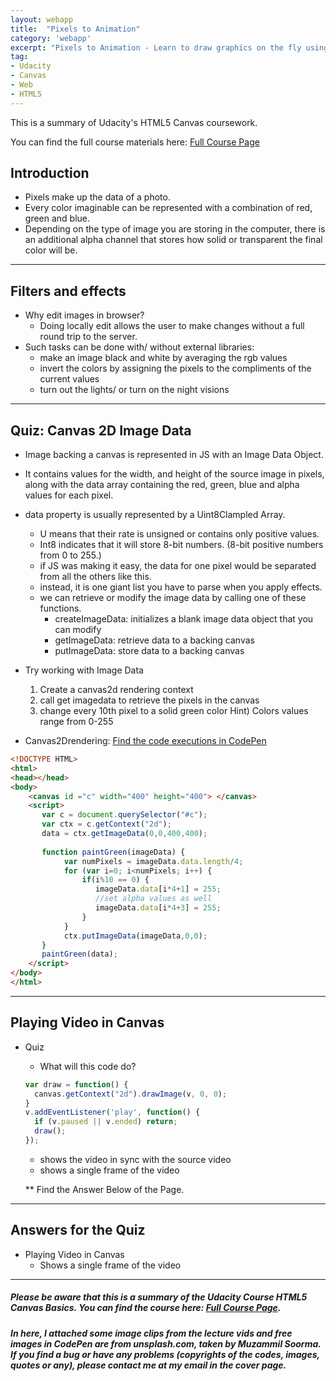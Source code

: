 ```yaml
---
layout: webapp
title:  "Pixels to Animation"
category: 'webapp'
excerpt: "Pixels to Animation - Learn to draw graphics on the fly using Javascript and the HTML5 Canvas API"
tag:
- Udacity
- Canvas
- Web
- HTML5
---
```


This is a summary of Udacity's HTML5 Canvas coursework. 

You can find the full course materials here: [Full Course Page](https://classroom.udacity.com/courses/ud292)

## Introduction
      
* Pixels make up the data of a photo.  
* Every color imaginable can be represented with a combination of red, green and blue. 
* Depending on the type of image you are storing in the computer, 
there is an additional alpha channel that stores how solid or transparent the final color will be. 
  
---

## Filters and effects

* Why edit images in browser? 
  * Doing locally edit allows the user to make changes without a full round trip to the server.
* Such tasks can be done with/ without external libraries:
  * make an image black and white by averaging the rgb values
  * invert the colors by assigning the pixels to the compliments of the current values
  * turn out the lights/ or turn on the night visions

---

## Quiz: Canvas 2D Image Data

* Image backing a canvas is represented in JS with an Image Data Object.
* It contains values for the width, and height of the source image in pixels, along with the data array containing the red, green, blue and alpha values for each pixel.
* data property is usually represented by a Uint8Clampled Array. 
  * U means that their rate is unsigned or contains only positive values.
  * Int8 indicates that it will store 8-bit numbers. (8-bit positive numbers from 0 to 255.)
  * if JS was making it easy, the data for one pixel would be separated from all the others like this. 
  * instead, it is one giant list you have to parse when you apply effects.
  * we can retrieve or modify the image data by calling one of these functions.
    * createImageData: initializes a blank image data object that you can modify
    * getImageData: retrieve data to a backing canvas
    * putImageData: store data to a backing canvas
* Try working with Image Data
  1) Create a canvas2d rendering context
  2) call get imagedata to retrieve the pixels in the canvas
  3) change every 10th pixel to a solid green color
  Hint) Colors values range from 0-255  

* Canvas2Drendering: [Find the code executions in CodePen](https://codepen.io/inaheaven/pen/wLYaNN)

```html
<!DOCTYPE HTML>
<html>
<head></head>
<body>
    <canvas id ="c" width="400" height="400"> </canvas>
    <script>
       var c = document.querySelector("#c");
       var ctx = c.getContext("2d");
       data = ctx.getImageData(0,0,400,400);
       
       function paintGreen(imageData) {
            var numPixels = imageData.data.length/4;
            for (var i=0; i<numPixels; i++) {
                if(i%10 == 0) {
                   imageData.data[i*4+1] = 255;
                   //set alpha values as well
                   imageData.data[i*4+3] = 255;
                }
            }
            ctx.putImageData(imageData,0,0);
       }
       paintGreen(data);
    </script>
</body>
</html>
```

---

## Playing Video in Canvas

* Quiz
  - What will this code do?
  ```javascript
  var draw = function() {
    canvas.getContext("2d").drawImage(v, 0, 0);
  }
  v.addEventListener('play', function() {
    if (v.paused || v.ended) return;
    draw();
  });
  ```
  - shows the video in sync with the source video
  - shows a single frame of the video
  
  ** Find the Answer Below of the Page.


---

## Answers for the Quiz
* Playing Video in Canvas
  - Shows a single frame of the video

---

##### Please be aware that this is a summary of the Udacity Course HTML5 Canvas Basics. You can find the course here: [Full Course Page](https://classroom.udacity.com/courses/ud292). 
##### In here, I attached some image clips from the lecture vids and free images in CodePen are from unsplash.com, taken by Muzammil Soorma. If you find a bug or have any problems (copyrights of the codes, images, quotes or any), please contact me at my email in the cover page.  
